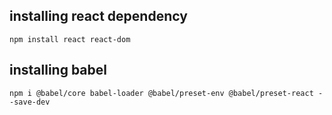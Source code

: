 ## installing react dependency

`npm install react react-dom`

## installing babel

`npm i @babel/core babel-loader @babel/preset-env @babel/preset-react --save-dev`
